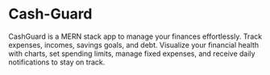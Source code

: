 # Cash-Guard
CashGuard is a MERN stack app to manage your finances effortlessly. Track expenses, incomes, savings goals, and debt. Visualize your financial health with charts, set spending limits, manage fixed expenses, and receive daily notifications to stay on track.
